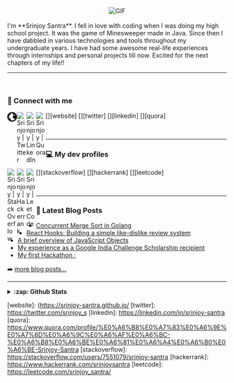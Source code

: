 <div align="center">
<img alt="GIF" src="https://media.giphy.com/media/2FayYXU90QS9MmAIo/giphy.gif"/>
</div>

<br/>
 I'm **Srinjoy Santra**. I fell in love with coding when I was doing my high school project. It was the game of Minesweeper made in Java. Since then I have dabbled in various technologies and tools throughout my undergraduate years. I have had some awesome real-life experiences through internships and personal projects till now. Excited for the next chapters of my life!!

---

<br/>

### 🔗 Connect with me

[<img align="left" alt="https://srinjoy-santra.github.io" width="22px" src="https://raw.githubusercontent.com/iconic/open-iconic/master/svg/globe.svg" />][website]
[<img align="left" alt="Srinjoy | Twitter" width="22px" src="https://cdn.jsdelivr.net/npm/simple-icons@v3/icons/twitter.svg" />][twitter]
[<img align="left" alt="Srinjoy | LinkedIn" width="22px" src="https://cdn.jsdelivr.net/npm/simple-icons@v3/icons/linkedin.svg" />][linkedin]
[<img align="left" alt="Srinjoy | Quora" width="22px" src="https://cdn.jsdelivr.net/npm/simple-icons@v3/icons/quora.svg" />][quora]

<br/>

---
### 💻 My dev profiles
[<img align="left" alt="Srinjoy | Stack Overflow" width="22px" src="https://cdn.jsdelivr.net/npm/simple-icons@v3/icons/stackoverflow.svg" />][stackoverflow]
[<img align="left" alt="Srinjoy | Hackerrank" width="22px" src="https://cdn.jsdelivr.net/npm/simple-icons@v3/icons/hackerrank.svg" />][hackerrank]
[<img align="left" alt="Srinjoy | LeetCode" width="22px" src="https://cdn.jsdelivr.net/npm/simple-icons@v3/icons/leetcode.svg" />][leetcode]


<br/>

---
### 📕 Latest Blog Posts

<!-- BLOG-POST-LIST:START -->
- [Concurrent Merge Sort in Golang](https://medium.com/@srinjoysantra/concurrent-merge-sort-in-golang-f09ffbfb9fae?source=rss-6192d85e137e------2)
- [React Hooks: Building a simple like-dislike review system](https://medium.com/@srinjoysantra/react-hooks-building-a-simple-like-dislike-review-system-230b98fe0548?source=rss-6192d85e137e------2)
- [A brief overview of JavaScript Objects](https://medium.com/@srinjoysantra/a-brief-overview-of-javascript-objects-cdae660b561f?source=rss-6192d85e137e------2)
- [My experience as a Google India Challenge Scholarship recipient](https://medium.com/@srinjoysantra/my-experience-as-a-google-india-challenge-scholarship-recipient-58ebddcbd4d1?source=rss-6192d85e137e------2)
- [My first Hackathon :](https://medium.com/@srinjoysantra/my-first-hackathon-ff581c079b05?source=rss-6192d85e137e------2)
<!-- BLOG-POST-LIST:END -->

➡️ [more blog posts...](https://medium.com/@srinjoysantra)

---

<details>
  <summary><strong>:zap: Github Stats</strong></summary>

  <img align="left" alt="Srinjoy's Github Stats" src="https://github-readme-stats.vercel.app/api?username=Srinjoy-Santra&show_icons=true&hide_border=true&count_private=true" />

  <img align="left" alt="Languages used by Srinjoy" src="https://github-readme-stats.vercel.app/api/top-langs/?username=Srinjoy-Santra" />
</details>

[website]: (https://srinjoy-santra.github.io/
[twitter]: https://twitter.com/srinjoy_s
[linkedin]: https://linkedin.com/in/srinjoy-santra
[quora]: https://www.quora.com/profile/%E0%A6%B8%E0%A7%83%E0%A6%9E%E0%A7%8D%E0%A6%9C%E0%A6%AF%E0%A6%BC-%E0%A6%B8%E0%A6%BE%E0%A6%81%E0%A6%A4%E0%A6%B0%E0%A6%BE-Srinjoy-Santra
[stackoverflow]: https://stackoverflow.com/users/7551079/srinjoy-santra
[hackerrank]: https://www.hackerrank.com/srinjoysantra
[leetcode]: https://leetcode.com/srinjoy_santra/
